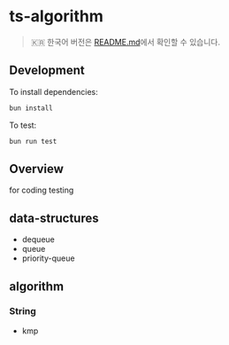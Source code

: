 # ts-algorithm

> 🇰🇷 한국어 버전은 [README.md](./README.ko.md)에서 확인할 수 있습니다.

## Development

To install dependencies:

```bash
bun install
```

To test:

```bash
bun run test
```

## Overview

for coding testing

## data-structures

- dequeue
- queue
- priority-queue

## algorithm

### String

- kmp

